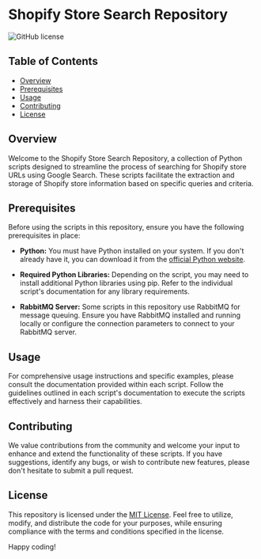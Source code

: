 # Shopify Store Search Repository

![GitHub license](https://img.shields.io/badge/license-MIT-blue.svg)

## Table of Contents
- [Overview](#overview)
- [Prerequisites](#prerequisites)
- [Usage](#usage)
- [Contributing](#contributing)
- [License](#license)

## Overview

Welcome to the Shopify Store Search Repository, a collection of Python scripts designed to streamline the process of searching for Shopify store URLs using Google Search. These scripts facilitate the extraction and storage of Shopify store information based on specific queries and criteria.

## Prerequisites

Before using the scripts in this repository, ensure you have the following prerequisites in place:

- **Python:** You must have Python installed on your system. If you don't already have it, you can download it from the [official Python website](https://www.python.org/downloads/).

- **Required Python Libraries:** Depending on the script, you may need to install additional Python libraries using pip. Refer to the individual script's documentation for any library requirements.

- **RabbitMQ Server:** Some scripts in this repository use RabbitMQ for message queuing. Ensure you have RabbitMQ installed and running locally or configure the connection parameters to connect to your RabbitMQ server.

## Usage

For comprehensive usage instructions and specific examples, please consult the documentation provided within each script. Follow the guidelines outlined in each script's documentation to execute the scripts effectively and harness their capabilities.

## Contributing

We value contributions from the community and welcome your input to enhance and extend the functionality of these scripts. If you have suggestions, identify any bugs, or wish to contribute new features, please don't hesitate to submit a pull request.

## License

This repository is licensed under the [MIT License](LICENSE). Feel free to utilize, modify, and distribute the code for your purposes, while ensuring compliance with the terms and conditions specified in the license.

Happy coding!
